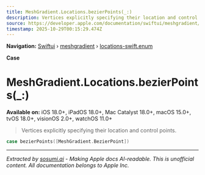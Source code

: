 ```yaml
---
title: MeshGradient.Locations.bezierPoints(_:)
description: Vertices explicitly specifying their location and control points.
source: https://developer.apple.com/documentation/swiftui/meshgradient/locations-swift.enum/bezierpoints(_:)
timestamp: 2025-10-29T00:15:29.474Z
---
```


**Navigation:** [Swiftui](/documentation/swiftui) › [meshgradient](/documentation/swiftui/meshgradient) › [locations-swift.enum](/documentation/swiftui/meshgradient/locations-swift.enum)

**Case**

# MeshGradient.Locations.bezierPoints(_:)

**Available on:** iOS 18.0+, iPadOS 18.0+, Mac Catalyst 18.0+, macOS 15.0+, tvOS 18.0+, visionOS 2.0+, watchOS 11.0+

> Vertices explicitly specifying their location and control points.

```swift
case bezierPoints([MeshGradient.BezierPoint])
```

---

*Extracted by [sosumi.ai](https://sosumi.ai) - Making Apple docs AI-readable.*
*This is unofficial content. All documentation belongs to Apple Inc.*
